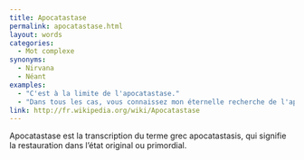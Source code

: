 ```yaml
---
title: Apocatastase
permalink: apocatastase.html
layout: words
categories:
  - Mot complexe
synonyms:
  - Nirvana
  - Néant
examples:
  - "C'est à la limite de l'apocatastase."
  - "Dans tous les cas, vous connaissez mon éternelle recherche de l'apocatastase ataraxique !"
link: http://fr.wikipedia.org/wiki/Apocatastase
---
```


Apocatastase est la transcription du terme grec apocatastasis, qui signifie la restauration dans l’état original ou primordial.

